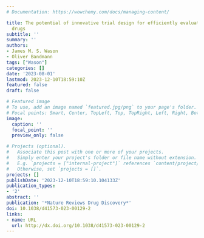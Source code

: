 ```yaml
---
# Documentation: https://wowchemy.com/docs/managing-content/

title: The potential of innovative trial design for efficiently evaluating repurposed
  drugs
subtitle: ''
summary: ''
authors:
- James M. S. Wason
- Oliver Bandmann
tags: ["Wason"]
categories: []
date: '2023-08-01'
lastmod: 2023-12-10T18:59:10Z
featured: false
draft: false

# Featured image
# To use, add an image named `featured.jpg/png` to your page's folder.
# Focal points: Smart, Center, TopLeft, Top, TopRight, Left, Right, BottomLeft, Bottom, BottomRight.
image:
  caption: ''
  focal_point: ''
  preview_only: false

# Projects (optional).
#   Associate this post with one or more of your projects.
#   Simply enter your project's folder or file name without extension.
#   E.g. `projects = ["internal-project"]` references `content/project/deep-learning/index.md`.
#   Otherwise, set `projects = []`.
projects: []
publishDate: '2023-12-10T18:59:10.104133Z'
publication_types:
- '2'
abstract: ''
publication: '*Nature Reviews Drug Discovery*'
doi: 10.1038/d41573-023-00129-2
links:
- name: URL
  url: http://dx.doi.org/10.1038/d41573-023-00129-2
---
```

